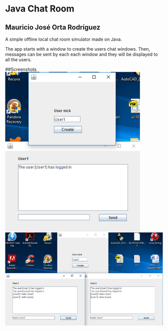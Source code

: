 # Java Chat Room
## Mauricio José Orta Rodríguez

  A simple offline local chat room simulator made on Java.
  
  The app starts with a window to create the users chat windows. Then, messages can be sent by each each window and they will be displayed to
  all the users.
  
##Screenshots 
![Chat window 1](chatwindow1.png)
![Chat window 2](chatwindow2.png)
  
  
  


